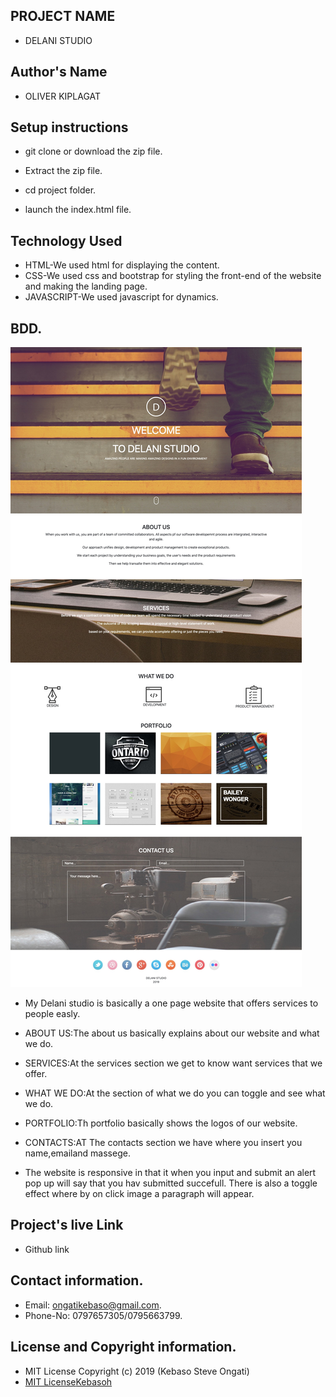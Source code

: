 ## PROJECT NAME
 - DELANI STUDIO
 ## Author's Name
 - OLIVER KIPLAGAT
 
## Setup instructions 
 - git clone or download the zip file.

 - Extract the zip file.

 - cd project folder.

 - launch the index.html file.

## Technology Used
 - HTML-We used html for displaying the content.
 - CSS-We used css and bootstrap for styling the front-end of the website and making the landing page.
 - JAVASCRIPT-We used javascript for dynamics.

## BDD.
  <img src="images/assets/screen.jpg">

  - My Delani studio is basically a one page website that offers services to people easly.

  - ABOUT US:The about us basically explains about our website and what we do.

  - SERVICES:At the services section we get to know want services that we offer.

  - WHAT WE DO:At the section of what we do you can toggle and see what we do.

  - PORTFOLIO:Th portfolio basically shows the logos of our website.

  - CONTACTS:AT The contacts section we have where you insert you name,emailand massege.
  - The website is responsive in that it when you input and submit an alert pop up will say that you hav submitted succefull. There is also a toggle effect where by on click image a paragraph will appear.

  
</video>

## Project's live Link
 - Github link
## Contact information.
 - Email: ongatikebaso@gmail.com.
 - Phone-No: 0797657305/0795663799.
## License and Copyright information.
 - MIT License Copyright (c) 2019 (Kebaso Steve Ongati)
 -  [MIT License](https://kebasoh.github.io/delanistudio/blob/master/LICENSE)[Kebasoh](https://github.com/kebasoh)